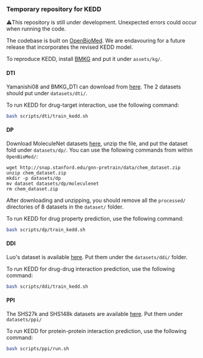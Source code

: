 ### Temporary repository for KEDD

⚠️This repository is still under development. Unexpected errors could occur when running the code.

The codebase is built on [OpenBioMed](https://github.com/PharMolix/OpenBioMed). We are endavouring for a future release that incorporates the revised KEDD model.

To reproduce KEDD, install [BMKG](https://drive.google.com/drive/folders/1U2M3383-3dDAyLTAcXGcUagAEjlB6QgN?usp=sharing
) and put it under `assets/kg/`.

#### DTI

Yamanishi08 and BMKG_DTI can download from [here](https://drive.google.com/drive/folders/1AaUWLlOOua5BH7Q-bBVUBgOugDfWF3ip?usp=sharing). The 2 datasets should put under `datasets/dti/`. 

To run KEDD for drug-target interaction, use the following command:

```bash
bash scripts/dti/train_kedd.sh
```

#### DP

Download MoleculeNet datasets [here](http://snap.stanford.edu/gnn-pretrain/data/chem_dataset.zip), unzip the file, and put the dataset fold under `datasets/dp/`. You can use the following commands from within `OpenBioMed/`:

```shell
wget http://snap.stanford.edu/gnn-pretrain/data/chem_dataset.zip
unzip chem_dataset.zip
mkdir -p datasets/dp
mv dataset datasets/dp/moleculenet
rm chem_dataset.zip
```

After downloading and unzipping, you should remove all the `processed/` directories of 8 datasets in the `dataset/` folder.

To run KEDD for drug property prediction, use the following command:

```bash
bash scripts/dp/train_kedd.sh
```

#### DDI

Luo's dataset is available [here](https://github.com/pengsl-lab/MSSL/blob/main/data/DownStreamdata/DDInet.txt). Put them under the `datasets/ddi/` folder.

To run KEDD for drug-drug interaction prediction, use the following command:

```bash
bash scripts/ddi/train_kedd.sh
```

#### PPI

The SHS27k and SHS148k datasets are available [here](https://github.com/lvguofeng/GNN_PPI/tree/main/data). Put them under `datasets/ppi/`

To run KEDD for protein-protein interaction prediction, use the following command:

```bash
bash scripts/ppi/run.sh
```

